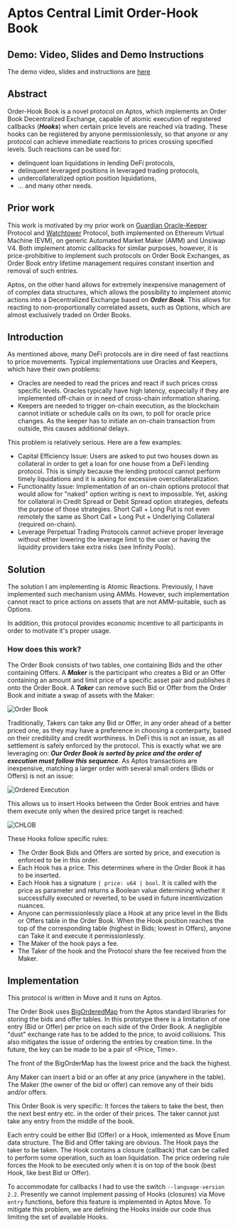 # Aptos Central Limit Order-Hook Book

## Demo: Video, Slides and Demo Instructions

The demo video, slides and instructions are [here](./demo/README.md)

## Abstract

Order-Hook Book is a novel protocol on Aptos, which implements an Order Book Decentralized Exchange, capable of atomic execution of registered callbacks (***Hooks***) when certain price levels are reached via trading. These hooks can be registered by anyone permissionlessly, so that anyone or any protocol can achieve immediate reactions to
prices crossing specified levels. Such reactions can be used for:
- delinquent loan liquidations in lending DeFi protocols, 
- delinquent leveraged positions in leveraged trading protocols,
- undercollateralized option position liquidations,
- ... and many other needs.

## Prior work

This work is motivated by my prior work on [Guardian Oracle-Keeper](https://github.com/jordan-public/guardian-oracle-keeper) Protocol and [Watchtower](https://github.com/jordan-public/watchtower-1timehooks4sale) Protocol, both implemented on Ethereum Virtual Machine (EVM), on generic Automated Market Maker (AMM) and Unsiwap V4. Both implement atomic callbacks for similar purposes, however, it is price-prohibitive to implement such protocols on Order Book Exchanges, as Order Book entry lifetime management requires constant insertion and removal of such entries.

Aptos, on the other hand allows for extremely inexpensive management of
of complex data structures, which allows the possibility to implement
atomic actions into a Decentralized Exchange based on ***Order Book***.
This allows for reacting to non-proportionally correlated assets,
such as Options, which are almost exclusively traded on Order Books.

## Introduction

As mentioned above, many DeFi protocols are in dire need of fast reactions
to price movements. Typical implementations use Oracles and Keepers, which have their own problems:
- Oracles are needed to read the prices and react if such prices cross
specific levels. Oracles typically have high latency, especially if they
are implemented off-chain or in need of cross-chain information sharing.
- Keepers are needed to trigger on-chain execution, as the blockchain cannot initiate or schedule calls on its own, to poll for oracle price changes. As the keeper has to initiate an on-chain transaction from outside, this causes additional delays.

This problem is relatively serious. Here are a few examples:
- Capital Efficiency Issue: Users are asked to put two houses down as collateral in order to get a 
loan for one house from a DeFi lending protocol. This is simply because the lending protocol cannot perform timely liquidations and it is asking for excessive overcollateralization. 
- Functionality Issue: Implementation of an on-chain options protocol that
would allow for "naked" option writing is next to impossible. Yet, asking
for collateral in Credit Spread or Debit Spread option strategies, defeats
the purpose of those strategies. Short Call + Long Put is not even remotely the same as Short Call + Long Put + Underlying Collateral (required on-chain).
- Leverage Perpetual Trading Protocols cannot achieve proper leverage
without either lowering the leverage limit to the user or having the 
liquidity providers take extra risks (see Infinity Pools).

## Solution

The solution I am implementing is Atomic Reactions. Previously, I have implemented such mechanism using AMMs. However, such implementation cannot
react to price actions on assets that are not AMM-suitable, such as Options.

In addition, this protocol provides economic incentive to all participants
in order to motivate it's proper usage.

### How does this work?

The Order Book consists of two tables, one containing Bids and the 
other containing Offers. A ***Maker*** is the participant who creates
a Bid or an Offer containing an amount and limit price of a specific asset pair and publishes it onto the Order Book. A ***Taker*** can
remove such Bid or Offer from the Order Book and initiate a swap of assets
with the Maker:

![Order Book]()

Traditionally, Takers can take any Bid or Offer, in any
order ahead of a better priced one, as they may have a preference in choosing a conterparty, based on their credibility and credit worthiness.
In DeFi this is not an issue, as all settlement is safely enforced by the protocol. This is exactly what we are leveraging on: ***Our Order Book is sorted by price and the order of execution must follow this sequence***. As Aptos transactions are inexpensive, matching a larger order with several small orders (Bids or Offers) is not an issue:

![Ordered Execution]()

This allows us to insert Hooks between the Order Book entries and have
them execute only when the desired price target is reached:

![CHLOB]()

These Hooks follow specific rules:
- The Order Book Bids and Offers are sorted by price, and execution
is enforced to be in this order.
- Each Hook has a price. This determines where in the Order Book it has to
be inserted.
- Each Hook has a signature ```| price: u64 | bool```. It is called with
the price as parameter and returns a Boolean value determining whether it
successfully executed or reverted, to be used in future incentivization nuances.
- Anyone can permissionlessly place a Hook at any price level in the Bids
or Offers table in the Order Book. When the Hook position reaches the top of the corresponding table (highest in Bids; lowest in Offers), anyone
can Take it and execute it permissionlessly.
- The Maker of the hook pays a fee.
- The Taker of the hook and the Protocol share the fee received from the
Maker. 

## Implementation

This protocol is written in Move and it runs on Aptos.

The Order Book uses [BigOrderedMap](https://github.com/aptos-labs/aptos-core/blob/main/aptos-move/framework/aptos-framework/sources/datastructures/big_ordered_map.move) from the Aptos standard libraries for storing the bids and offer tables. In this prototype there is a limitation of one entry (Bid or Offer) per price on each side of the Order Book. A negligible "dust" exchange rate has to be added to the price, to avoid collisions. This also mitigates the issue of ordering the entries by
creation time. In the future, the key can be made to be a pair of <Price, Time>.

The front of the BigOrderMap has the lowest price and the back the highest.

Any Maker can insert a bid or an offer at any price (anywhere in the table). The Maker (the owner of the bid or offer) can remove any of their bids and/or offers.

This Order Book is very specific: It forces the takers to take the best, then the next best entry etc. in the order of their prices. The taker cannot just take any entry from the middle of the book.

Each entry could be either Bid (Offer) or a Hook, imlemented as Move Enum data structure. The Bid and Offer taking are obvious. The Hook pays the taker to be taken. The Hook contains a closure (callback) that can be called to perform some operation, such as loan liquidation. The price ordering rule forces the Hook to be executed only when it is on top of the book (best Hook, like best Bid or Offer).

To accommodate for callbacks I had to use the switch ```--language-version 2.2```. Presently we cannot implement passing of Hooks (closures) via Move
```entry``` functions, before this feature is implemented in Aptos Move.
To mitigate this problem, we are defining the Hooks inside our code thus
limiting the set of available Hooks.
